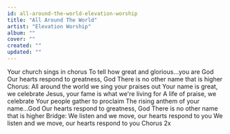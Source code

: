 ```yaml
---
id: all-around-the-world-elevation-worship
title: "All Around The World"
artist: "Elevation Worship"
album: ""
cover: ""
created: ""
updated: ""
---
```


Your church sings in chorus
To tell how great and glorious...you are God
Our hearts respond to greatness, God
There is no other name that is higher
Chorus:
All around the world we sing your praises out
Your name is great, we celebrate
Jesus, your fame is what we're living for
A life of praise, we celebrate
Your people gather to proclaim
The rising anthem of your name...God
Our hearts respond to greatness, God
There is no other name that is higher
Bridge:
We listen and we move, our hearts respond to you
We listen and we move, our hearts respond to you
Chorus 2x
